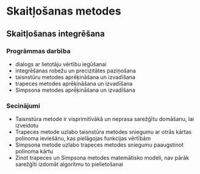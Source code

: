 # **Skaitļošanas metodes** #  
## Skaitļošanas integrēšana ##  
### Progrāmmas darbība ###
- dialogs ar lietotāju vērtību iegūšanai  
- integrēšanas robežu un precizitātes paziņošana  
- taisnstūru metodes aprēķināšana un izvadīšana  
- trapeces metodes aprēķināšana un izvadīšana  
- Simpsona metodes aprēķināšana un izvadīšana  
### Secinājumi ###
- Taisnstūra metode ir visprimitīvākā un neprasa sarežģītu domāšanu, lai izveidotu
- Trapeces metode uzlabo taisnstūra metodes sniegumu ar otrās kārtas polinoma ieviešānu, kas pielāgojas funkcijas vērtībām  
- Simpsona metode uzlabo trapeces metodes sniegumu paaugstinot polinoma kārtu  
- Zinot trapeces un Simpsona metodes matemātisko modeli, nav pārāk sarežģīti izdomāt algoritmu to pielietošanai  
